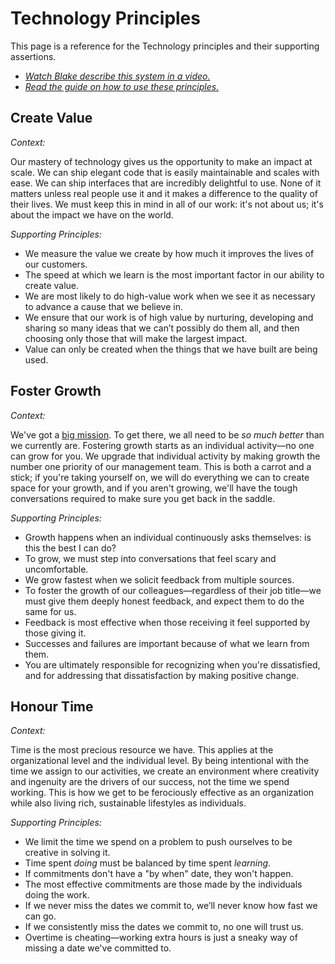 # Technology Principles

This page is a reference for the Technology principles and their supporting assertions. 

- _[Watch Blake describe this system in a video.](https://www.instagram.com/tv/CHyqMh8hTVW/)_
- _[Read the guide on how to use these principles.](culture-and-principles.md)_

## Create Value

*Context:*

Our mastery of technology gives us the opportunity to make an impact at scale. We can ship elegant code that is easily maintainable and scales with ease. We can ship interfaces that are incredibly delightful to use. None of it matters unless real people use it and it makes a difference to the quality of their lives. We must keep this in mind in all of our work: it's not about us; it's about the impact we have on the world.

*Supporting Principles:*
- We measure the value we create by how much it improves the lives of our customers.
- The speed at which we learn is the most important factor in our ability to create value.
- We are most likely to do high-value work when we see it as necessary to advance a cause that we believe in.
- We ensure that our work is of high value by nurturing, developing and sharing so many ideas that we can’t possibly do them all, and then choosing only those that will make the largest impact.
- Value can only be created when the things that we have built are being used.

## Foster Growth

*Context:*

We've got a [big mission](https://bench.co/go/culture/). To get there, we all need to be _so much better_ than we currently are. Fostering growth starts as an individual activity—no one can grow for you. We upgrade that individual activity by making growth the number one priority of our management team. This is both a carrot and a stick; if you're taking yourself on, we will do everything we can to create space for your growth, and if you aren't growing, we'll have the tough conversations required to make sure you get back in the saddle.

*Supporting Principles:*
- Growth happens when an individual continuously asks themselves: is this the best I can do?
- To grow, we must step into conversations that feel scary and uncomfortable.  
- We grow fastest when we solicit feedback from multiple sources.
- To foster the growth of our colleagues—regardless of their job title—we must give them deeply honest feedback, and expect them to do the same for us.
- Feedback is most effective when those receiving it feel supported by those giving it.
- Successes and failures are important because of what we learn from them.
- You are ultimately responsible for recognizing when you're dissatisfied, and for addressing that dissatisfaction by making positive change.

## Honour Time

*Context:*

Time is the most precious resource we have. This applies at the organizational level and the individual level. By being intentional with the time we assign to our activities, we create an environment where creativity and ingenuity are the drivers of our success, not the time we spend working. This is how we get to be ferociously effective as an organization while also living rich, sustainable lifestyles as individuals.

*Supporting Principles:*
- We limit the time we spend on a problem to push ourselves to be creative in solving it.
- Time spent _doing_ must be balanced by time spent _learning_.
- If commitments don't have a "by when" date, they won't happen.
- The most effective commitments are those made by the individuals doing the work.
- If we never miss the dates we commit to, we’ll never know how fast we can go.
- If we consistently miss the dates we commit to, no one will trust us.
- Overtime is cheating—working extra hours is just a sneaky way of missing a date we've committed to.
